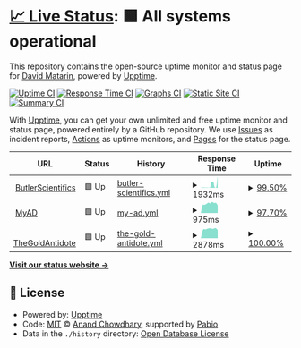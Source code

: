 # [📈 Live Status](https://dmatarinl.github.io/MoniBot): <!--live status--> **🟩 All systems operational**

This repository contains the open-source uptime monitor and status page for [David Matarin](https://www.linkedin.com/in/david-m-l/), powered by [Upptime](https://github.com/upptime/upptime).

[![Uptime CI](https://github.com/dmatarinl/MoniBot/workflows/Uptime%20CI/badge.svg)](https://github.com/dmatarinl/MoniBot/actions?query=workflow%3A%22Uptime+CI%22)
[![Response Time CI](https://github.com/dmatarinl/MoniBot/workflows/Response%20Time%20CI/badge.svg)](https://github.com/dmatarinl/MoniBot/actions?query=workflow%3A%22Response+Time+CI%22)
[![Graphs CI](https://github.com/dmatarinl/MoniBot/workflows/Graphs%20CI/badge.svg)](https://github.com/dmatarinl/MoniBot/actions?query=workflow%3A%22Graphs+CI%22)
[![Static Site CI](https://github.com/dmatarinl/MoniBot/workflows/Static%20Site%20CI/badge.svg)](https://github.com/dmatarinl/MoniBot/actions?query=workflow%3A%22Static+Site+CI%22)
[![Summary CI](https://github.com/dmatarinl/MoniBot/workflows/Summary%20CI/badge.svg)](https://github.com/dmatarinl/MoniBot/actions?query=workflow%3A%22Summary+CI%22)

With [Upptime](https://upptime.js.org), you can get your own unlimited and free uptime monitor and status page, powered entirely by a GitHub repository. We use [Issues](https://github.com/dmatarinl/MoniBot/issues) as incident reports, [Actions](https://github.com/dmatarinl/MoniBot/actions) as uptime monitors, and [Pages](https://dmatarinl.github.io/MoniBot) for the status page.

<!--start: status pages-->
<!-- This summary is generated by Upptime (https://github.com/upptime/upptime) -->
<!-- Do not edit this manually, your changes will be overwritten -->
<!-- prettier-ignore -->
| URL | Status | History | Response Time | Uptime |
| --- | ------ | ------- | ------------- | ------ |
| <img alt="" src="https://static.wixstatic.com/media/625cd8_d2782d0ee560e4903dd5831ccfa65d8f.png/v1/fill/w_215,h_40,al_c,q_85,usm_0.66_1.00_0.01,enc_auto/625cd8_d2782d0ee560e4903dd5831ccfa65d8f.png" height="13"> [ButlerScientifics](https://www.butlerscientifics.com/) | 🟩 Up | [butler-scientifics.yml](https://github.com/dmatarinl/MoniBot/commits/HEAD/history/butler-scientifics.yml) | <details><summary><img alt="Response time graph" src="./graphs/butler-scientifics/response-time-week.png" height="20"> 1932ms</summary><br><a href="https://dmatarinl.github.io/MoniBot/history/butler-scientifics"><img alt="Response time 1286" src="https://img.shields.io/endpoint?url=https%3A%2F%2Fraw.githubusercontent.com%2Fdmatarinl%2FMoniBot%2FHEAD%2Fapi%2Fbutler-scientifics%2Fresponse-time.json"></a><br><a href="https://dmatarinl.github.io/MoniBot/history/butler-scientifics"><img alt="24-hour response time 131" src="https://img.shields.io/endpoint?url=https%3A%2F%2Fraw.githubusercontent.com%2Fdmatarinl%2FMoniBot%2FHEAD%2Fapi%2Fbutler-scientifics%2Fresponse-time-day.json"></a><br><a href="https://dmatarinl.github.io/MoniBot/history/butler-scientifics"><img alt="7-day response time 1932" src="https://img.shields.io/endpoint?url=https%3A%2F%2Fraw.githubusercontent.com%2Fdmatarinl%2FMoniBot%2FHEAD%2Fapi%2Fbutler-scientifics%2Fresponse-time-week.json"></a><br><a href="https://dmatarinl.github.io/MoniBot/history/butler-scientifics"><img alt="30-day response time 1286" src="https://img.shields.io/endpoint?url=https%3A%2F%2Fraw.githubusercontent.com%2Fdmatarinl%2FMoniBot%2FHEAD%2Fapi%2Fbutler-scientifics%2Fresponse-time-month.json"></a><br><a href="https://dmatarinl.github.io/MoniBot/history/butler-scientifics"><img alt="1-year response time 1286" src="https://img.shields.io/endpoint?url=https%3A%2F%2Fraw.githubusercontent.com%2Fdmatarinl%2FMoniBot%2FHEAD%2Fapi%2Fbutler-scientifics%2Fresponse-time-year.json"></a></details> | <details><summary><a href="https://dmatarinl.github.io/MoniBot/history/butler-scientifics">99.50%</a></summary><a href="https://dmatarinl.github.io/MoniBot/history/butler-scientifics"><img alt="All-time uptime 99.77%" src="https://img.shields.io/endpoint?url=https%3A%2F%2Fraw.githubusercontent.com%2Fdmatarinl%2FMoniBot%2FHEAD%2Fapi%2Fbutler-scientifics%2Fuptime.json"></a><br><a href="https://dmatarinl.github.io/MoniBot/history/butler-scientifics"><img alt="24-hour uptime 100.00%" src="https://img.shields.io/endpoint?url=https%3A%2F%2Fraw.githubusercontent.com%2Fdmatarinl%2FMoniBot%2FHEAD%2Fapi%2Fbutler-scientifics%2Fuptime-day.json"></a><br><a href="https://dmatarinl.github.io/MoniBot/history/butler-scientifics"><img alt="7-day uptime 99.50%" src="https://img.shields.io/endpoint?url=https%3A%2F%2Fraw.githubusercontent.com%2Fdmatarinl%2FMoniBot%2FHEAD%2Fapi%2Fbutler-scientifics%2Fuptime-week.json"></a><br><a href="https://dmatarinl.github.io/MoniBot/history/butler-scientifics"><img alt="30-day uptime 99.77%" src="https://img.shields.io/endpoint?url=https%3A%2F%2Fraw.githubusercontent.com%2Fdmatarinl%2FMoniBot%2FHEAD%2Fapi%2Fbutler-scientifics%2Fuptime-month.json"></a><br><a href="https://dmatarinl.github.io/MoniBot/history/butler-scientifics"><img alt="1-year uptime 99.77%" src="https://img.shields.io/endpoint?url=https%3A%2F%2Fraw.githubusercontent.com%2Fdmatarinl%2FMoniBot%2FHEAD%2Fapi%2Fbutler-scientifics%2Fuptime-year.json"></a></details>
| <img alt="" src="https://autodiscovery.butlerscientifics.com/images/login.png" height="13"> [MyAD](https://autodiscovery.butlerscientifics.com/#/) | 🟩 Up | [my-ad.yml](https://github.com/dmatarinl/MoniBot/commits/HEAD/history/my-ad.yml) | <details><summary><img alt="Response time graph" src="./graphs/my-ad/response-time-week.png" height="20"> 975ms</summary><br><a href="https://dmatarinl.github.io/MoniBot/history/my-ad"><img alt="Response time 1133" src="https://img.shields.io/endpoint?url=https%3A%2F%2Fraw.githubusercontent.com%2Fdmatarinl%2FMoniBot%2FHEAD%2Fapi%2Fmy-ad%2Fresponse-time.json"></a><br><a href="https://dmatarinl.github.io/MoniBot/history/my-ad"><img alt="24-hour response time 726" src="https://img.shields.io/endpoint?url=https%3A%2F%2Fraw.githubusercontent.com%2Fdmatarinl%2FMoniBot%2FHEAD%2Fapi%2Fmy-ad%2Fresponse-time-day.json"></a><br><a href="https://dmatarinl.github.io/MoniBot/history/my-ad"><img alt="7-day response time 975" src="https://img.shields.io/endpoint?url=https%3A%2F%2Fraw.githubusercontent.com%2Fdmatarinl%2FMoniBot%2FHEAD%2Fapi%2Fmy-ad%2Fresponse-time-week.json"></a><br><a href="https://dmatarinl.github.io/MoniBot/history/my-ad"><img alt="30-day response time 1133" src="https://img.shields.io/endpoint?url=https%3A%2F%2Fraw.githubusercontent.com%2Fdmatarinl%2FMoniBot%2FHEAD%2Fapi%2Fmy-ad%2Fresponse-time-month.json"></a><br><a href="https://dmatarinl.github.io/MoniBot/history/my-ad"><img alt="1-year response time 1133" src="https://img.shields.io/endpoint?url=https%3A%2F%2Fraw.githubusercontent.com%2Fdmatarinl%2FMoniBot%2FHEAD%2Fapi%2Fmy-ad%2Fresponse-time-year.json"></a></details> | <details><summary><a href="https://dmatarinl.github.io/MoniBot/history/my-ad">97.70%</a></summary><a href="https://dmatarinl.github.io/MoniBot/history/my-ad"><img alt="All-time uptime 98.94%" src="https://img.shields.io/endpoint?url=https%3A%2F%2Fraw.githubusercontent.com%2Fdmatarinl%2FMoniBot%2FHEAD%2Fapi%2Fmy-ad%2Fuptime.json"></a><br><a href="https://dmatarinl.github.io/MoniBot/history/my-ad"><img alt="24-hour uptime 100.00%" src="https://img.shields.io/endpoint?url=https%3A%2F%2Fraw.githubusercontent.com%2Fdmatarinl%2FMoniBot%2FHEAD%2Fapi%2Fmy-ad%2Fuptime-day.json"></a><br><a href="https://dmatarinl.github.io/MoniBot/history/my-ad"><img alt="7-day uptime 97.70%" src="https://img.shields.io/endpoint?url=https%3A%2F%2Fraw.githubusercontent.com%2Fdmatarinl%2FMoniBot%2FHEAD%2Fapi%2Fmy-ad%2Fuptime-week.json"></a><br><a href="https://dmatarinl.github.io/MoniBot/history/my-ad"><img alt="30-day uptime 98.94%" src="https://img.shields.io/endpoint?url=https%3A%2F%2Fraw.githubusercontent.com%2Fdmatarinl%2FMoniBot%2FHEAD%2Fapi%2Fmy-ad%2Fuptime-month.json"></a><br><a href="https://dmatarinl.github.io/MoniBot/history/my-ad"><img alt="1-year uptime 98.94%" src="https://img.shields.io/endpoint?url=https%3A%2F%2Fraw.githubusercontent.com%2Fdmatarinl%2FMoniBot%2FHEAD%2Fapi%2Fmy-ad%2Fuptime-year.json"></a></details>
| <img alt="" src="https://www.thegoldantidote.com/wp-content/uploads/2020/11/logo_def-400x418.png" height="13"> [TheGoldAntidote](https://www.thegoldantidote.com/) | 🟩 Up | [the-gold-antidote.yml](https://github.com/dmatarinl/MoniBot/commits/HEAD/history/the-gold-antidote.yml) | <details><summary><img alt="Response time graph" src="./graphs/the-gold-antidote/response-time-week.png" height="20"> 2878ms</summary><br><a href="https://dmatarinl.github.io/MoniBot/history/the-gold-antidote"><img alt="Response time 2689" src="https://img.shields.io/endpoint?url=https%3A%2F%2Fraw.githubusercontent.com%2Fdmatarinl%2FMoniBot%2FHEAD%2Fapi%2Fthe-gold-antidote%2Fresponse-time.json"></a><br><a href="https://dmatarinl.github.io/MoniBot/history/the-gold-antidote"><img alt="24-hour response time 2868" src="https://img.shields.io/endpoint?url=https%3A%2F%2Fraw.githubusercontent.com%2Fdmatarinl%2FMoniBot%2FHEAD%2Fapi%2Fthe-gold-antidote%2Fresponse-time-day.json"></a><br><a href="https://dmatarinl.github.io/MoniBot/history/the-gold-antidote"><img alt="7-day response time 2878" src="https://img.shields.io/endpoint?url=https%3A%2F%2Fraw.githubusercontent.com%2Fdmatarinl%2FMoniBot%2FHEAD%2Fapi%2Fthe-gold-antidote%2Fresponse-time-week.json"></a><br><a href="https://dmatarinl.github.io/MoniBot/history/the-gold-antidote"><img alt="30-day response time 2689" src="https://img.shields.io/endpoint?url=https%3A%2F%2Fraw.githubusercontent.com%2Fdmatarinl%2FMoniBot%2FHEAD%2Fapi%2Fthe-gold-antidote%2Fresponse-time-month.json"></a><br><a href="https://dmatarinl.github.io/MoniBot/history/the-gold-antidote"><img alt="1-year response time 2689" src="https://img.shields.io/endpoint?url=https%3A%2F%2Fraw.githubusercontent.com%2Fdmatarinl%2FMoniBot%2FHEAD%2Fapi%2Fthe-gold-antidote%2Fresponse-time-year.json"></a></details> | <details><summary><a href="https://dmatarinl.github.io/MoniBot/history/the-gold-antidote">100.00%</a></summary><a href="https://dmatarinl.github.io/MoniBot/history/the-gold-antidote"><img alt="All-time uptime 100.00%" src="https://img.shields.io/endpoint?url=https%3A%2F%2Fraw.githubusercontent.com%2Fdmatarinl%2FMoniBot%2FHEAD%2Fapi%2Fthe-gold-antidote%2Fuptime.json"></a><br><a href="https://dmatarinl.github.io/MoniBot/history/the-gold-antidote"><img alt="24-hour uptime 100.00%" src="https://img.shields.io/endpoint?url=https%3A%2F%2Fraw.githubusercontent.com%2Fdmatarinl%2FMoniBot%2FHEAD%2Fapi%2Fthe-gold-antidote%2Fuptime-day.json"></a><br><a href="https://dmatarinl.github.io/MoniBot/history/the-gold-antidote"><img alt="7-day uptime 100.00%" src="https://img.shields.io/endpoint?url=https%3A%2F%2Fraw.githubusercontent.com%2Fdmatarinl%2FMoniBot%2FHEAD%2Fapi%2Fthe-gold-antidote%2Fuptime-week.json"></a><br><a href="https://dmatarinl.github.io/MoniBot/history/the-gold-antidote"><img alt="30-day uptime 100.00%" src="https://img.shields.io/endpoint?url=https%3A%2F%2Fraw.githubusercontent.com%2Fdmatarinl%2FMoniBot%2FHEAD%2Fapi%2Fthe-gold-antidote%2Fuptime-month.json"></a><br><a href="https://dmatarinl.github.io/MoniBot/history/the-gold-antidote"><img alt="1-year uptime 100.00%" src="https://img.shields.io/endpoint?url=https%3A%2F%2Fraw.githubusercontent.com%2Fdmatarinl%2FMoniBot%2FHEAD%2Fapi%2Fthe-gold-antidote%2Fuptime-year.json"></a></details>

<!--end: status pages-->

[**Visit our status website →**](https://dmatarinl.github.io/MoniBot)

## 📄 License

- Powered by: [Upptime](https://github.com/upptime/upptime)
- Code: [MIT](./LICENSE) © [Anand Chowdhary](https://anandchowdhary.com), supported by [Pabio](https://pabio.com)
- Data in the `./history` directory: [Open Database License](https://opendatacommons.org/licenses/odbl/1-0/)
